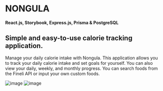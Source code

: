 # NONGULA 

#### React.js, Storybook, Express.js, Prisma & PostgreSQL

## Simple and easy-to-use calorie tracking application.

Manage your daily calorie intake with Nongula. This application allows you to track your daily calorie intake
and set goals for yourself. You can also view your daily, weekly, and monthly progress.
You can search foods from the Fineli API or input your own custom foods.

![image](https://github.com/user-attachments/assets/c9bc60d3-a2c9-443f-b598-9a00090274fc)
![image](https://github.com/user-attachments/assets/ac943c43-a513-4933-8602-58d293fc4cb7)
